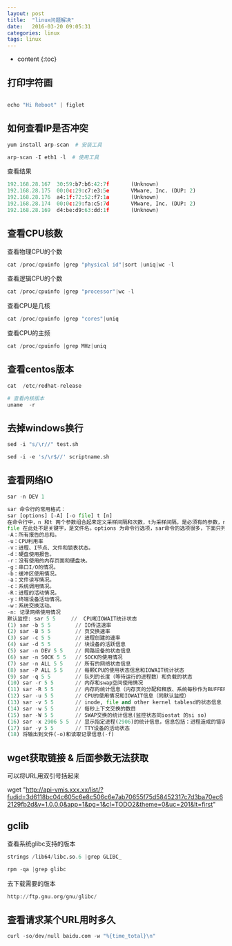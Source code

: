 ```yaml
---
layout: post
title:  "linux问题解决"
date:   2016-03-20 09:05:31
categories: linux
tags: linux
---
```


* content
{:toc}

## 打印字符画

```python

echo "Hi Reboot" | figlet

```

## 如何查看IP是否冲突

```python
yum install arp-scan  # 安装工具

arp-scan -I eth1 -l  # 使用工具
```

查看结果

```python
192.168.28.167  30:59:b7:b6:42:7f       (Unknown)
192.168.28.175  00:0c:29:c7:e3:5e       VMware, Inc. (DUP: 2)
192.168.28.176  a4:1f:72:52:f7:1a       (Unknown)
192.168.28.174  00:0c:29:fa:c5:7d       VMware, Inc. (DUP: 2)
192.168.28.169  d4:be:d9:63:dd:1f       (Unknown)
```


## 查看CPU核数

查看物理CPU的个数

```python
cat /proc/cpuinfo |grep "physical id"|sort |uniq|wc -l
```
查看逻辑CPU的个数

```python
cat /proc/cpuinfo |grep "processor"|wc -l
```

查看CPU是几核

```python
cat /proc/cpuinfo |grep "cores"|uniq
```

查看CPU的主频

```python
cat /proc/cpuinfo |grep MHz|uniq
```

## 查看centos版本

```python
cat  /etc/redhat-release

# 查看内核版本
uname  -r
```



## 去掉windows换行

```python
sed -i "s/\r//" test.sh

sed -i -e 's/\r$//' scriptname.sh
```

## 查看网络IO

```python
sar -n DEV 1
```

```python
sar 命令行的常用格式：
sar [options] [-A] [-o file] t [n]
在命令行中，n 和t 两个参数组合起来定义采样间隔和次数，t为采样间隔，是必须有的参数，n为采样次数，是可选的，默认值是1，-o file表示将命令结果以二进制格式存放在文件中，
file 在此处不是关键字，是文件名。options 为命令行选项，sar命令的选项很多，下面只列出常用选项：
-A：所有报告的总和。
-u：CPU利用率
-v：进程、I节点、文件和锁表状态。
-d：硬盘使用报告。
-r：没有使用的内存页面和硬盘块。
-g：串口I/O的情况。
-b：缓冲区使用情况。
-a：文件读写情况。
-c：系统调用情况。
-R：进程的活动情况。
-y：终端设备活动情况。
-w：系统交换活动。
-n: 记录网络使用情况
默认监控: sar 5 5     //  CPU和IOWAIT统计状态
(1) sar -b 5 5        // IO传送速率
(2) sar -B 5 5        // 页交换速率
(3) sar -c 5 5        // 进程创建的速率
(4) sar -d 5 5        // 块设备的活跃信息
(5) sar -n DEV 5 5    // 网路设备的状态信息
(6) sar -n SOCK 5 5   // SOCK的使用情况
(7) sar -n ALL 5 5    // 所有的网络状态信息
(8) sar -P ALL 5 5    // 每颗CPU的使用状态信息和IOWAIT统计状态
(9) sar -q 5 5        // 队列的长度（等待运行的进程数）和负载的状态
(10) sar -r 5 5       // 内存和swap空间使用情况
(11) sar -R 5 5       // 内存的统计信息（内存页的分配和释放、系统每秒作为BUFFER使用内存页、每秒被cache到的内存页）
(12) sar -u 5 5       // CPU的使用情况和IOWAIT信息（同默认监控）
(13) sar -v 5 5       // inode, file and other kernel tablesd的状态信息
(14) sar -w 5 5       // 每秒上下文交换的数目
(15) sar -W 5 5       // SWAP交换的统计信息(监控状态同iostat 的si so)
(16) sar -x 2906 5 5  // 显示指定进程(2906)的统计信息，信息包括：进程造成的错误、用户级和系统级用户CPU的占用情况、运行在哪颗CPU上
(17) sar -y 5 5       // TTY设备的活动状态
(18) 将输出到文件(-o)和读取记录信息(-f)
```

## wget获取链接 & 后面参数无法获取

可以将URL用双引号括起来

wget "http://api-vmis.xxx.xx/list/?fudid=3d6118bc04c605c6e8c506c6e7ab70655f75d58452317c7d3ba70ec62129fb2d&v=1.0.0.0&app=1&pg=1&cl=TODO2&theme=0&uc=201&lt=first"

## gclib

查看系统glibc支持的版本

```python
strings /lib64/libc.so.6 |grep GLIBC_

rpm -qa |grep glibc
```

去下载需要的版本

```python
http://ftp.gnu.org/gnu/glibc/
```

## 查看请求某个URL用时多久

```python
curl -so/dev/null baidu.com -w "%{time_total}\n"
```